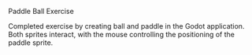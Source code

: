Paddle Ball Exercise

Completed exercise by creating ball and paddle in the Godot application. Both sprites interact, with the mouse controlling the positioning of the paddle sprite.
